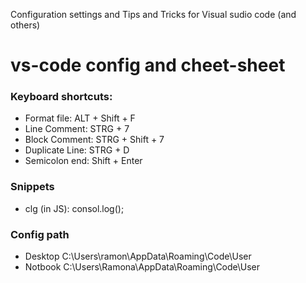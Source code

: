 Configuration settings and Tips and Tricks for Visual sudio code (and others)

# vs-code config and cheet-sheet

### Keyboard shortcuts:
- Format file:    ALT + Shift + F
- Line Comment:   STRG + 7
- Block Comment:  STRG + Shift + 7
- Duplicate Line: STRG + D
- Semicolon end:  Shift + Enter

### Snippets
- clg (in JS):  consol.log();


### Config path
- Desktop C:\Users\ramon\AppData\Roaming\Code\User
- Notbook C:\Users\Ramona\AppData\Roaming\Code\User
